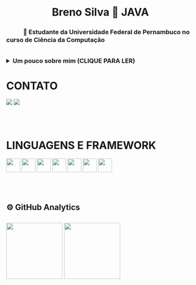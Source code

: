 <h1 align="center">Breno Silva 🔗 JAVA</h1>

<p align="center"><h3>ㅤㅤㅤ🚀 Estudante da Universidade Federal de Pernambuco no curso de Ciência da Computação</p>
<br>

<details>
    <summary><b>Um pouco sobre mim (CLIQUE PARA LER)</b></summary>
    <br>
    <p>
    Me chamo Breno Silva, tenho 19 anos atualmente e no início da pandemia eu decidi que não poderia sair dela sem ao menos conquistar algo, foi ai que eu me dediquei aos estudos, troquei meu vicio de jogos online por vicio nos estudos, consegui, mesmo com todas as adversidades, conquistar minha vaga na universidade federal após 1 ano estudando em média 8/10 horas por dia, tive que largar os estudos de programação para focar 100% nos estudos porque não tive um ensino médio bom... e voltei pra programação logo após conquistar minha vaga na universidade.

  Sou autodidata, empenhado e em busca de conhecimento.<br>
  </p>

Seja hoje uma pessoa melhor do que você foi ontem. Estude uma hora por dia, faça exercícios, descubra novos horizontes, faça uma boa ação, seja hoje 1% melhor do que você foi ontem, um passo de cada vez...<br><br>
</details>

<h1></h1>


<h1> CONTATO </h1>

[<img src="https://img.shields.io/badge/linkedin-%230077B5.svg?&style=for-the-badge&logo=linkedin&logoColor=white" />](https://www.linkedin.com/in/breno-silva-a868a5213/)
[<img src="https://img.shields.io/badge/Gmail-D14836?style=for-the-badge&logo=gmail&logoColor=white" />](mailto:silvabreno462@gmail.com)
    
<br>
<br>
<h1>LINGUAGENS E FRAMEWORK </h1>

<p align="left">

  <img height="37em" src="https://img.shields.io/badge/Java-ED8B00?style=for-the-badge&logo=java&logoColor=white"/>  <img height="37em" src="https://img.shields.io/badge/Spring-6DB33F?style=for-the-badge&logo=spring&logoColor=white"/>    <img height="37em" src="https://img.shields.io/badge/MySQL-00000F?style=for-the-badge&logo=mysql&logoColor=white"/> <img height="37em" src="https://img.shields.io/badge/HTML5-E34F26?style=for-the-badge&logo=html5&logoColor=white"/>
  <img height="37em" src="https://img.shields.io/badge/CSS3-1572B6?style=for-the-badge&logo=css3&logoColor=white"/>
  <img height="37em" src="https://img.shields.io/badge/PostgreSQL-316192?style=for-the-badge&logo=postgresql&logoColor=white"/>
   <img height="37em" src="https://img.shields.io/badge/JavaScript-F7DF1E?style=for-the-badge&logo=javascript&logoColor=black"/>
  </p>
<br>
<br>
 <h2>⚙ GitHub Analytics<h2>
    <p align="left">
        <img height="150em" src="https://github-readme-stats-eight-theta.vercel.app/api?username=BrenoRev&show_icons=true&theme=tokyonight&include_all_commits=true&count_private=false"/>
        <img height="150em" src="https://github-readme-stats-eight-theta.vercel.app/api/top-langs/?username=BrenoRev&layout=compact&langs_count=8&theme=tokyonight&include_all_commits=true&count_private=false"/>
    </p>


